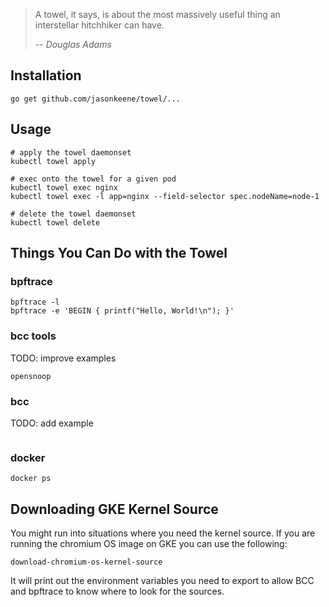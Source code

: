 > A towel, it says, is about the most massively useful thing an interstellar
> hitchhiker can have.
>
> -- <cite>Douglas Adams</cite>

## Installation

```
go get github.com/jasonkeene/towel/...
```

## Usage

```
# apply the towel daemonset
kubectl towel apply

# exec onto the towel for a given pod
kubectl towel exec nginx
kubectl towel exec -l app=nginx --field-selector spec.nodeName=node-1

# delete the towel daemonset
kubectl towel delete
```

## Things You Can Do with the Towel

### bpftrace

```
bpftrace -l
bpftrace -e 'BEGIN { printf("Hello, World!\n"); }'
```

### bcc tools

TODO: improve examples

```
opensnoop
```

### bcc

TODO: add example

```
```

### docker

```
docker ps
```

## Downloading GKE Kernel Source

You might run into situations where you need the kernel source. If you are
running the chromium OS image on GKE you can use the following:

```
download-chromium-os-kernel-source
```

It will print out the environment variables you need to export to allow BCC
and bpftrace to know where to look for the sources.
